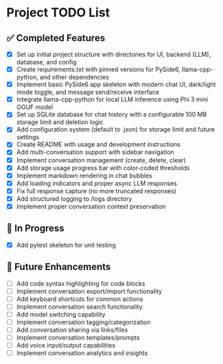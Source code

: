 # Project TODO List

## ✅ Completed Features

- [x] Set up initial project structure with directories for UI, backend (LLM), database, and config
- [x] Create requirements.txt with pinned versions for PySide6, llama-cpp-python, and other dependencies
- [x] Implement basic PySide6 app skeleton with modern chat UI, dark/light mode toggle, and message send/receive interface
- [x] Integrate llama-cpp-python for local LLM inference using Phi 3 mini GGUF model
- [x] Set up SQLite database for chat history with a configurable 100 MB storage limit and deletion logic
- [x] Add configuration system (default to .json) for storage limit and future settings
- [x] Create README with usage and development instructions
- [x] Add multi-conversation support with sidebar navigation
- [x] Implement conversation management (create, delete, clear)
- [x] Add storage usage progress bar with color-coded thresholds
- [x] Implement markdown rendering in chat bubbles
- [x] Add loading indicators and proper async LLM responses
- [x] Fix full response capture (no more truncated responses)
- [x] Add structured logging to /logs directory
- [x] Implement proper conversation context preservation

## 🔄 In Progress

- [x] Add pytest skeleton for unit testing

## 🚀 Future Enhancements

- [ ] Add code syntax highlighting for code blocks
- [ ] Implement conversation export/import functionality
- [ ] Add keyboard shortcuts for common actions
- [ ] Implement conversation search functionality
- [ ] Add model switching capability
- [ ] Implement conversation tagging/categorization
- [ ] Add conversation sharing via links/files
- [ ] Implement conversation templates/prompts
- [ ] Add voice input/output capabilities
- [ ] Implement conversation analytics and insights
